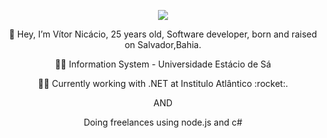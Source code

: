  <p align="center">
  <img src="https://avatars.githubusercontent.com/u/36245538?v=4"></img>
  </p>

<p align="center">
  👋 Hey, I’m Vítor Nicácio, 25 years old, Software developer, born and raised on Salvador,Bahia.
  
</p>
<p align="center">
  👨‍🎓 Information System - Universidade Estácio de Sá
</p>
<p align="center">
  👨‍💻 Currently working with .NET at Institulo Atlântico :rocket:.
</p>
<p align="center">
 AND
</p>
<p align="center">
  Doing freelances using node.js and c# 
</p>

